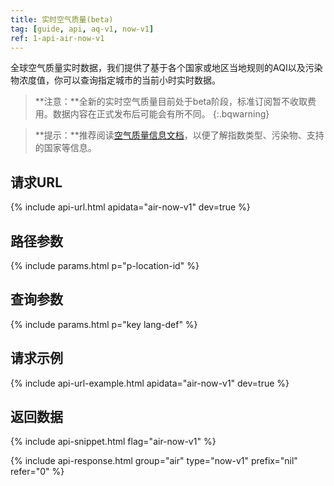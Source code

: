 ```yaml
---
title: 实时空气质量(beta)
tag: [guide, api, aq-v1, now-v1]
ref: 1-api-air-now-v1
---
```


全球空气质量实时数据，我们提供了基于各个国家或地区当地规则的AQI以及污染物浓度值，你可以查询指定城市的当前小时实时数据。

> **注意：**全新的实时空气质量目前处于beta阶段，标准订阅暂不收取费用。数据内容在正式发布后可能会有所不同。
{:.bqwarning}

> **提示：**推荐阅读[空气质量信息文档](/docs/resource/air-info/)，以便了解指数类型、污染物、支持的国家等信息。

## 请求URL

{% include api-url.html apidata="air-now-v1" dev=true %}

## 路径参数

{% include params.html p="p-location-id" %}

## 查询参数

{% include params.html p="key lang-def" %}

## 请求示例

{% include api-url-example.html apidata="air-now-v1" dev=true %}

## 返回数据

{% include api-snippet.html flag="air-now-v1" %}

{% include api-response.html group="air" type="now-v1" prefix="nil" refer="0"  %}
